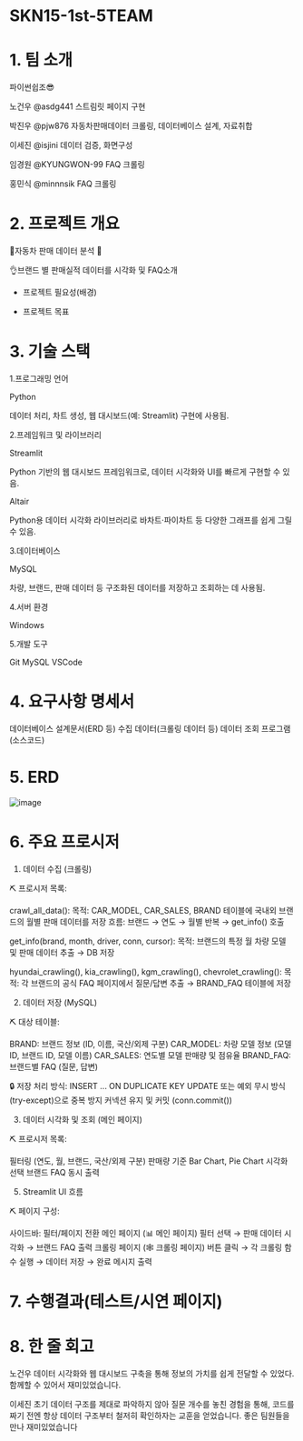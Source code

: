 # SKN15-1st-5TEAM

# 1. 팀 소개

파이썬쉽조😎

노건우 @asdg441  스트림릿 페이지 구현

박진우 @pjw876  자동차판매데이터 크롤링, 데이터베이스 설계, 자료취합 

이세진 @isjini  데이터 검증, 화면구성

임경원 @KYUNGWON-99 FAQ 크롤링

홍민식 @minnnsik FAQ 크롤링


# 2. 프로젝트 개요

🚗자동차 판매 데이터 분석 🚗

👌브랜드 별 판매실적 데이터를 시각화 및 FAQ소개 
- 프로젝트 필요성(배경)


- 프로젝트 목표

 

# 3. 기술 스택
1.프로그래밍 언어

Python

데이터 처리, 차트 생성, 웹 대시보드(예: Streamlit) 구현에 사용됨.

2.프레임워크 및 라이브러리

Streamlit

Python 기반의 웹 대시보드 프레임워크로, 데이터 시각화와 UI를 빠르게 구현할 수 있음.

Altair

Python용 데이터 시각화 라이브러리로 바차트·파이차트 등 다양한 그래프를 쉽게 그릴 수 있음.


3.데이터베이스

MySQL

차량, 브랜드, 판매 데이터 등 구조화된 데이터를 저장하고 조회하는 데 사용됨.

4.서버 환경

Windows


5.개발 도구

Git
MySQL 
VSCode 
 

# 4. 요구사항 명세서
데이터베이스 설계문서(ERD 등)
수집 데이터(크롤링 데이터 등)
데이터 조회 프로그램(소스코드)

# 5. ERD


 ![image](https://github.com/user-attachments/assets/1dbe72e4-7699-4154-a348-26c801eeff07)


# 6. 주요 프로시저
1. 데이터 수집 (크롤링)

⛏ 프로시저 목록:

crawl_all_data():
목적: CAR_MODEL, CAR_SALES, BRAND 테이블에 국내외 브랜드의 월별 판매 데이터를 저장
흐름: 브랜드 → 연도 → 월별 반복 → get_info() 호출

get_info(brand, month, driver, conn, cursor):
목적: 브랜드의 특정 월 차량 모델 및 판매 데이터 추출 → DB 저장

hyundai_crawling(), kia_crawling(), kgm_crawling(), chevrolet_crawling():
목적: 각 브랜드의 공식 FAQ 페이지에서 질문/답변 추출 → BRAND_FAQ 테이블에 저장

2. 데이터 저장 (MySQL)

⛏ 대상 테이블:

BRAND: 브랜드 정보 (ID, 이름, 국산/외제 구분)
CAR_MODEL: 차량 모델 정보 (모델 ID, 브랜드 ID, 모델 이름)
CAR_SALES: 연도별 모델 판매량 및 점유율
BRAND_FAQ: 브랜드별 FAQ (질문, 답변)

🔒 저장 처리 방식:
INSERT ... ON DUPLICATE KEY UPDATE 또는 예외 무시 방식 (try-except)으로 중복 방지
커넥션 유지 및 커밋 (conn.commit())

3. 데이터 시각화 및 조회 (메인 페이지)

⛏ 프로시저 목록:

필터링 (연도, 월, 브랜드, 국산/외제 구분)
판매량 기준 Bar Chart, Pie Chart 시각화
선택 브랜드 FAQ 동시 출력

5. Streamlit UI 흐름

⛏ 페이지 구성:

사이드바: 필터/페이지 전환
메인 페이지 (📊 메인 페이지)
필터 선택 → 판매 데이터 시각화 → 브랜드 FAQ 출력
크롤링 페이지 (🕸️ 크롤링 페이지)
버튼 클릭 → 각 크롤링 함수 실행 → 데이터 저장 → 완료 메시지 출력

# 7. 수행결과(테스트/시연 페이지)

 

# 8. 한 줄 회고

노건우 데이터 시각화와 웹 대시보드 구축을 통해 정보의 가치를 쉽게 전달할 수 있었다. 함께할 수 있어서 재미있었습니다.

이세진 초기 데이터 구조를 제대로 파악하지 않아 질문 개수를 놓친 경험을 통해, 
코드를 짜기 전엔 항상 데이터 구조부터 철저히 확인하자는 교훈을 얻었습니다. 좋은 팀원들을 만나 재미있었습니다
